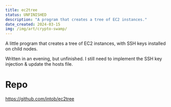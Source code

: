 ```yaml
---
title: ec2tree
status: UNFINISHED
description: "A program that creates a tree of EC2 instances."
date_created: 2024-03-15
img: /img/art/crypto-swamp/
---
```

A little program that creates a tree of EC2 instances, with SSH keys installed on child nodes.

Written in an evening, but unfinished. I still need to implement the SSH key injection & update the hosts file.

# Repo
https://github.com/intob/ec2tree